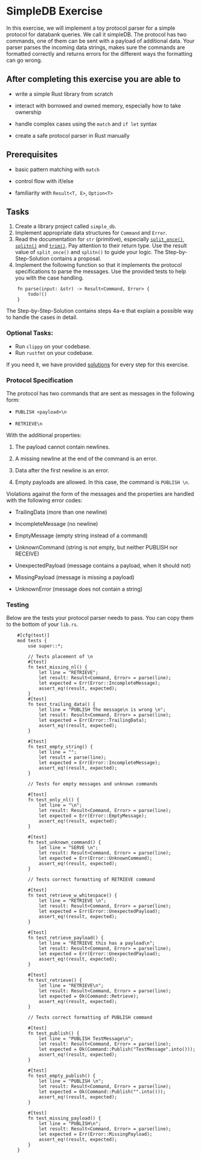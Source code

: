 # SimpleDB Exercise

In this exercise, we will implement a toy protocol parser for a simple protocol for databank queries. We call it simpleDB. The protocol has two commands, one of them can be sent with a payload of additional data. Your parser parses the incoming data strings, makes sure the commands are formatted correctly and returns errors for the different ways the formatting can go wrong.

## After completing this exercise you are able to

- write a simple Rust library from scratch

- interact with borrowed and owned memory, especially how to take ownership

- handle complex cases using the `match` and `if let` syntax

- create a safe protocol parser in Rust manually


## Prerequisites

- basic pattern matching with `match`

- control flow with if/else

- familiarity with `Result<T, E>`, `Option<T>`

## Tasks

1. Create a library project called `simple_db`.
2. Implement appropriate data structures for `Command` and `Error`.
3. Read the documentation for `str` (primitive), especially [`split_once()`](https://doc.rust-lang.org/std/primitive.str.html#method.split_once), [`splitn()`](https://doc.rust-lang.org/std/primitive.str.html#method.splitn) and [`trim()`](https://doc.rust-lang.org/std/primitive.str.html#method.trim). Pay attention to their return type. Use the result value of `split_once()` and `splitn()` to guide your logic. The Step-by-Step-Solution contains a proposal.
4. Implement the following function so that it implements the protocol specifications to parse the messages. Use the provided tests to help you with the case handling.

```rust, ignore
    fn parse(input: &str) -> Result<Command, Error> {
        todo!()
    }
```

The Step-by-Step-Solution contains steps 4a-e that explain a possible way to handle the cases in detail.

### Optional Tasks:

- Run `clippy` on your codebase.
- Run `rustfmt` on your codebase.

If you need it, we have provided [solutions](../../exercise-solutions/simple_db/) for every step for this exercise.

### Protocol Specification

The protocol has two commands that are sent as messages in the following
form:

- `PUBLISH <payload>\n`

- `RETRIEVE\n`

With the additional properties:

1. The payload cannot contain newlines.

2. A missing newline at the end of the command is an error.

3. Data after the first newline is an error.

4. Empty payloads are allowed. In this case, the command is
    `PUBLISH \n`.

Violations against the form of the messages and the properties are
handled with the following error codes:

- TrailingData (more than one newline)

- IncompleteMessage (no newline)

- EmptyMessage (empty string instead of a command)

- UnknownCommand (string is not empty, but neither PUBLISH nor
    RECEIVE)

- UnexpectedPayload (message contains a payload, when it should not)

- MissingPayload (message is missing a payload)

- UnknownError (message does not contain a string)

### Testing

Below are the tests your protocol parser needs to pass. You can copy them to the bottom of your `lib.rs`.

```rust, ignore
    #[cfg(test)]
    mod tests {
        use super::*;

        // Tests placement of \n
        #[test]
        fn test_missing_nl() {
            let line = "RETRIEVE";
            let result: Result<Command, Error> = parse(line);
            let expected = Err(Error::IncompleteMessage);
            assert_eq!(result, expected);
        }
        #[test]
        fn test_trailing_data() {
            let line = "PUBLISH The message\n is wrong \n";
            let result: Result<Command, Error> = parse(line);
            let expected = Err(Error::TrailingData);
            assert_eq!(result, expected);
        }

        #[test]
        fn test_empty_string() {
            let line = "";
            let result = parse(line);
            let expected = Err(Error::IncompleteMessage);
            assert_eq!(result, expected);
        }

        // Tests for empty messages and unknown commands

        #[test]
        fn test_only_nl() {
            let line = "\n";
            let result: Result<Command, Error> = parse(line);
            let expected = Err(Error::EmptyMessage);
            assert_eq!(result, expected);
        }

        #[test]
        fn test_unknown_command() {
            let line = "SERVE \n";
            let result: Result<Command, Error> = parse(line);
            let expected = Err(Error::UnknownCommand);
            assert_eq!(result, expected);
        }

        // Tests correct formatting of RETRIEVE command

        #[test]
        fn test_retrieve_w_whitespace() {
            let line = "RETRIEVE \n";
            let result: Result<Command, Error> = parse(line);
            let expected = Err(Error::UnexpectedPayload);
            assert_eq!(result, expected);
        }

        #[test]
        fn test_retrieve_payload() {
            let line = "RETRIEVE this has a payload\n";
            let result: Result<Command, Error> = parse(line);
            let expected = Err(Error::UnexpectedPayload);
            assert_eq!(result, expected);
        }

        #[test]
        fn test_retrieve() {
            let line = "RETRIEVE\n";
            let result: Result<Command, Error> = parse(line);
            let expected = Ok(Command::Retrieve);
            assert_eq!(result, expected);
        }

        // Tests correct formatting of PUBLISH command

        #[test]
        fn test_publish() {
            let line = "PUBLISH TestMessage\n";
            let result: Result<Command, Error> = parse(line);
            let expected = Ok(Command::Publish("TestMessage".into()));
            assert_eq!(result, expected);
        }

        #[test]
        fn test_empty_publish() {
            let line = "PUBLISH \n";
            let result: Result<Command, Error> = parse(line);
            let expected = Ok(Command::Publish("".into()));
            assert_eq!(result, expected);
        }

        #[test]
        fn test_missing_payload() {
            let line = "PUBLISH\n";
            let result: Result<Command, Error> = parse(line);
            let expected = Err(Error::MissingPayload);
            assert_eq!(result, expected);
        }
    }
```
